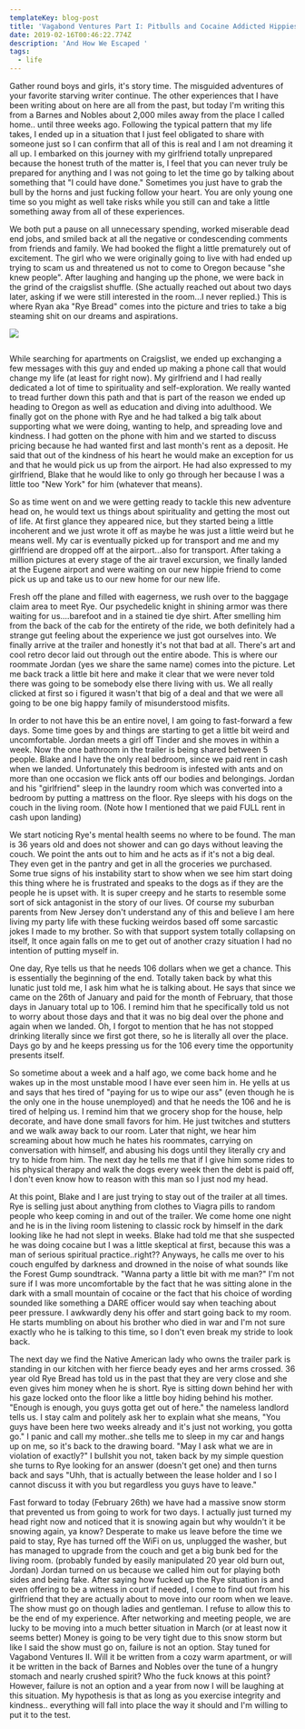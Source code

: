 ```yaml
---
templateKey: blog-post
title: 'Vagabond Ventures Part I: Pitbulls and Cocaine Addicted Hippies '
date: 2019-02-16T00:46:22.774Z
description: 'And How We Escaped '
tags:
  - life
---
```

Gather round boys and girls, it's story time. The misguided adventures of your favorite starving writer continue. The other experiences that I have been writing about on here are all from the past, but today I'm writing this from a Barnes and Nobles about 2,000 miles away from the place I called home.. until three weeks ago. Following the typical pattern that my life takes, I ended up in a situation that I just feel obligated to share with someone just so I can confirm that all of this is real and I am not dreaming it all up. I embarked on this journey with my girlfriend totally unprepared because the honest truth of the matter is, I feel that you can never truly be prepared for anything and I was not going to let the time go by talking about something that "I could have done." Sometimes you just have to grab the bull by the horns and just fucking follow your heart. You are only young one time so you might as well take risks while you still can and take a little something away from all of these experiences. 

We both put a pause on all unnecessary spending, worked miserable dead end jobs, and smiled back at all the negative or condescending comments from friends and family. We had booked the flight a little prematurely out of excitement. The girl who we were originally going to live with had ended up trying to scam us and threatened us not to come to Oregon because "she knew people". After laughing and hanging up the phone, we were back in the grind of the craigslist shuffle. (She actually reached out about two days later, asking if we were still interested in the room...I never replied.) This is where Ryan aka "Rye Bread" comes into the picture and tries to take a big steaming shit on our dreams and aspirations.

![](/img/15e7ac33-7c9e-4272-af4b-43de20600f34.png)

![]()

While searching for apartments on Craigslist, we ended up exchanging a few messages with this guy and ended up making a phone call that would change my life (at least for right now). My girlfriend and I had really dedicated a lot of time to spirituality and self-exploration. We really wanted to tread further down this path and that is part of the reason we ended up heading to Oregon as well as education and diving into adulthood. We finally got on the phone with Rye and he had talked a big talk about supporting what we were doing, wanting to help, and spreading love and kindness. I had gotten on the phone with him and we started to discuss pricing because he had wanted first and last month's rent as a deposit. He said that out of the kindness of his heart he would make an exception for us and that he would pick us up from the airport. He had also expressed to my girlfriend, Blake that he would like to only go through her because I was a little too "New York" for him (whatever that means). 

So as time went on and we were getting ready to tackle this new adventure head on, he would text us things about spirituality and getting the most out of life. At first glance they appeared nice, but they started being a little incoherent and we just wrote it off as maybe he was just a little weird but he means well. My car is eventually picked up for transport and me and my girlfriend are dropped off at the airport...also for transport. After taking a million pictures at every stage of the air travel excursion, we finally landed at the Eugene airport and were waiting on our new hippie friend to come pick us up and take us to our new home for our new life.

Fresh off the plane and filled with eagerness, we rush over to the baggage claim area to meet Rye. Our psychedelic knight in shining armor was there waiting for us....barefoot and in a stained tie dye shirt. After smelling him from the back of the cab for the entirety of the ride, we both definitely had a strange gut feeling about the experience we just got ourselves into. We finally arrive at the trailer and honestly it's not that bad at all. There's art and cool retro decor laid out through out the entire abode. This is where our roommate Jordan (yes we share the same name) comes into the picture. Let me back track a little bit here and make it clear that we were never told there was going to be somebody else there living with us. We all really clicked at first so i figured it wasn't that big of a deal and that we were all going to be one big happy family of misunderstood misfits. 

In order to not have this be an entire novel, I am going to fast-forward a few days. Some time goes by and things are starting to get a little bit weird and uncomfortable. Jordan meets a girl off Tinder and she moves in within a week. Now the one bathroom in the trailer is being shared between 5 people. Blake and I have the only real bedroom, since we paid rent in cash when we landed. Unfortunately this bedroom is infested with ants and on more than one occasion we flick ants off our bodies and belongings. Jordan and his "girlfriend" sleep in the laundry room which was converted into a bedroom by putting a mattress on the floor. Rye sleeps with his dogs on the couch in the living room. (Note how I mentioned that we paid FULL rent in cash upon landing) 

We start noticing Rye's mental health seems no where to be found. The man is 36 years old and does not shower and can go days without leaving the couch. We point the ants out to him and he acts as if it's not a big deal. They even get in the pantry and get in all the groceries we purchased. Some true signs of his instability start to show when we see him start doing this thing where he is frustrated and speaks to the dogs as if they are the people he is upset with. It is super creepy and he starts to resemble some sort of sick antagonist in the story of our lives. Of course my suburban parents from New Jersey don't understand any of this and believe I am here living my party life with these fucking weirdos based off some sarcastic jokes I made to my brother. So with that support system totally collapsing on itself, It once again falls on me to get out of another crazy situation I had no intention of putting myself in. 

One day, Rye tells us that he needs 106 dollars when we get a chance. This is essentially the beginning of the end. Totally taken back by what this lunatic just told me, I ask him what he is talking about. He says that since we came on the 26th of January and paid for the month of February, that those days in January total up to 106. I remind him that he specifically told us not to worry about those days and that it was no big deal over the phone and again when we landed. Oh, I forgot to mention that he has not stopped drinking literally since we first got there, so he is literally all over the place. Days go by and he keeps pressing us for the 106 every time the opportunity presents itself. 

So sometime about a week and a half ago, we come back home and he wakes up in the most unstable mood I have ever seen him in. He yells at us and says that hes tired of "paying for us to wipe our ass" (even though he is the only one in the house unemployed) and that he needs the 106 and he is tired of helping us. I remind him that we grocery shop for the house, help decorate, and have done small favors for him. He just twitches and stutters and we walk away back to our room. Later that night, we hear him screaming about how much he hates his roommates, carrying on conversation with himself, and abusing his dogs until they literally cry and try to hide from him. The next day he tells me that if I give him some rides to his physical therapy and walk the dogs every week then the debt is paid off, I don't even know how to reason with this man so I just nod my head. 

At this point, Blake and I are just trying to stay out of the trailer at all times. Rye is selling just about anything from clothes to Viagra pills to random people who keep coming in and out of the trailer. We come home one night and he is in the living room listening to classic rock by himself in the dark looking like he had not slept in weeks. Blake had told me that she suspected he was doing cocaine but I was a little skeptical at first, because this was a man of serious spiritual practice..right?? Anyways, he calls me over to his couch engulfed by darkness and drowned in the noise of what sounds like the Forest Gump soundtrack. "Wanna party a little bit with me man?" I'm not sure if I was more uncomfortable by the fact that he was sitting alone in the dark with a small mountain of cocaine or the fact that his choice of wording sounded like something a DARE officer would say when teaching about peer pressure. I awkwardly deny his offer and start going back to my room. He starts mumbling on about his brother who died in war and I'm not sure exactly who he is talking to this time, so I don't even break my stride to look back. 

The next day we find the Native American lady who owns the trailer park is standing in our kitchen with her fierce beady eyes and her arms crossed. 36 year old Rye Bread has told us in the past that they are very close and she even gives him money when he is short. Rye is sitting down behind her with his gaze locked onto the floor like a little boy hiding behind his mother. "Enough is enough, you guys gotta get out of here." the nameless landlord tells us. I stay calm and politely ask her to explain what she means, "You guys have been here two weeks already and it's just not working, you gotta go." I panic and call my mother..she tells me to sleep in my car and hangs up on me, so it's back to the drawing board. "May I ask what we are in violation of exactly?" I bullshit you not, taken back by my simple question she turns to Rye looking for an answer (doesn't get one) and then turns back and says "Uhh, that is actually between the lease holder and I so I cannot discuss it with you but regardless you guys have to leave." 

Fast forward to today (February 26th) we have had a massive snow storm that prevented us from going to work for two days. I actually just turned my head right now and noticed that it is snowing again but why wouldn't it be snowing again, ya know? Desperate to make us leave before the time we paid to stay, Rye has turned off the WiFi on us, unplugged the washer, but has managed to upgrade from the couch and get a big bunk bed for the living room. (probably funded by easily manipulated 20 year old burn out, Jordan)  Jordan turned on us because we called him out for playing both sides and being fake. After saying how fucked up the Rye situation is and even offering to be a witness in court if needed, I come to find out from his girlfriend that they are actually about to move into our room when we leave. The show must go on though ladies and gentleman. I refuse to allow this to be the end of my experience. After networking and meeting people, we are lucky to be moving into a much better situation in March (or at least now it seems better) Money is going to be very tight due to this snow storm but like I said the show must go on, failure is not an option. Stay tuned for Vagabond Ventures II. Will it be written from a cozy warm apartment, or will it be written in the back of Barnes and Nobles over the tune of a hungry stomach and nearly crushed spirit? Who the fuck knows at this point? However, failure is not an option and a year from now I will be laughing at this situation. My hypothesis is that as long as you exercise integrity and kindness.. everything will fall into place the way it should and I'm willing to put it to the test.
